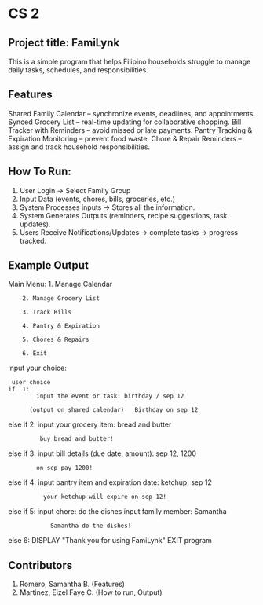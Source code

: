 # CS 2

## Project title: FamiLynk
This is a simple program that helps Filipino households struggle to manage daily tasks, schedules, and responsibilities.

## Features
Shared Family Calendar – synchronize events, deadlines, and appointments.
Synced Grocery List – real-time updating for collaborative shopping.
Bill Tracker with Reminders – avoid missed or late payments.
Pantry Tracking & Expiration Monitoring – prevent food waste.
Chore & Repair Reminders – assign and track household responsibilities.

## How To Run:
1. User Login → Select Family Group
2. Input Data (events, chores, bills, groceries, etc.)
3. System Processes inputs → Stores all the information.
4. System Generates Outputs (reminders, recipe suggestions, task updates).
5. Users Receive Notifications/Updates → complete tasks → progress tracked.

## Example Output

Main Menu:
        1. Manage Calendar
        
        2. Manage Grocery List
        
        3. Track Bills
        
        4. Pantry & Expiration
        
        5. Chores & Repairs
        
        6. Exit
        

   input your choice:

     user choice
    if  1: 
            input the event or task: birthday / sep 12
                 
          (output on shared calendar)   Birthday on sep 12
              
            
else if 2: 
            input your grocery item:  bread and butter
            
             buy bread and butter!

         
 else if 3:
            input bill details (due date, amount): sep 12, 1200

            on sep pay 1200!
else if  4: 
            input pantry item and expiration date: ketchup, sep 12
             
              your ketchup will expire on sep 12!
          
else if  5:
            input chore: do the dishes
            input family member: Samantha

                Samantha do the dishes!
        
   else  6:
            DISPLAY "Thank you for using FamiLynk"
            EXIT program


## Contributors
1. Romero, Samantha B. (Features)
2. Martinez, Eizel Faye C. (How to run, Output)
